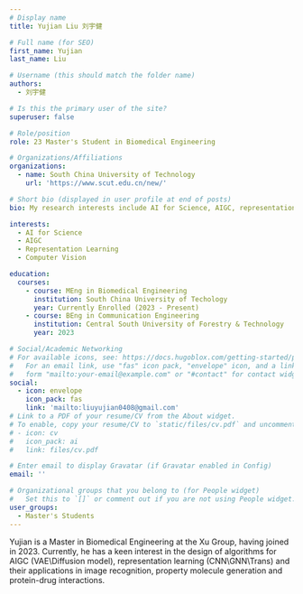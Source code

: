 ```yaml
---
# Display name
title: Yujian Liu 刘宇健

# Full name (for SEO)
first_name: Yujian
last_name: Liu

# Username (this should match the folder name)
authors:
  - 刘宇健

# Is this the primary user of the site?
superuser: false

# Role/position
role: 23 Master's Student in Biomedical Engineering

# Organizations/Affiliations
organizations:
  - name: South China University of Technology
    url: 'https://www.scut.edu.cn/new/'

# Short bio (displayed in user profile at end of posts)
bio: My research interests include AI for Science, AIGC, representation learning, computer vision

interests:
  - AI for Science
  - AIGC
  - Representation Learning
  - Computer Vision

education:
  courses:
    - course: MEng in Biomedical Engineering
      institution: South China University of Techology
      year: Currently Enrolled (2023 - Present)
    - course: BEng in Communication Engineering
      institution: Central South University of Forestry & Technology
      year: 2023

# Social/Academic Networking
# For available icons, see: https://docs.hugoblox.com/getting-started/page-builder/#icons
#   For an email link, use "fas" icon pack, "envelope" icon, and a link in the
#   form "mailto:your-email@example.com" or "#contact" for contact widget.
social:
  - icon: envelope
    icon_pack: fas
    link: 'mailto:liuyujian0408@gmail.com'
# Link to a PDF of your resume/CV from the About widget.
# To enable, copy your resume/CV to `static/files/cv.pdf` and uncomment the lines below.
# - icon: cv
#   icon_pack: ai
#   link: files/cv.pdf

# Enter email to display Gravatar (if Gravatar enabled in Config)
email: ''

# Organizational groups that you belong to (for People widget)
#   Set this to `[]` or comment out if you are not using People widget.
user_groups:
  - Master's Students
---
```


Yujian is a Master in Biomedical Engineering at the Xu Group, having joined in 2023. Currently, he has a keen interest in the design of algorithms for AIGC (VAE\Diffusion model), representation learning (CNN\GNN\Trans) and their applications in image recognition, property molecule generation and protein-drug interactions.
